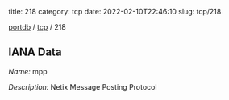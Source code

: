 title: 218
category: tcp
date: 2022-02-10T22:46:10
slug: tcp/218

[portdb](/) / [tcp](/category/tcp.html) / 218


## IANA Data

_Name:_ mpp

_Description:_ Netix Message Posting Protocol

